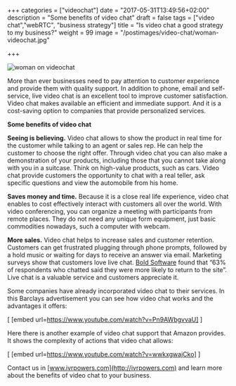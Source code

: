+++
categories = ["videochat"]
date = "2017-05-31T13:49:56+02:00"
description = "Some benefits of video chat"
draft = false
tags = ["video chat","webRTC", "business strategy"]
title = "Is video chat a good strategy to my business?"
weight = 99
image = "/postimages/video-chat/woman-videochat.jpg"

+++

![woman on videochat](/postimages/video-chat/woman-videochat.jpg)

More than ever businesses need to pay attention to customer experience and provide them with quality support. In addition to phone, email and self-service, live video chat is an excellent tool to improve customer satisfaction. Video chat makes available an efficient and immediate support. And it is a cost-saving option to companies that provide personalized services.

**Some benefits of video chat**

**Seeing is believing.** Video chat allows to show the product in real time for the customer while talking to an agent or sales rep. He can help the customer to choose the right offer. Through video chat you can also make a demonstration of your products, including those that you cannot take along with you in a suitcase. Think on high-value products, such as cars. Video chat provide customers the opportunity to chat with a real teller, ask specific questions and view the automobile from his home.

**Saves money and time.** Because it is a close real life experience, video chat enables to cost effectively interact with customers all over the world. With video conferencing, you can organize a meeting with participants from remote places. They do not need any unique form equipment, just basic commodities nowadays, such a computer with webcam.

**More sales.** Video chat helps to increase sales and customer retention. Customers can get frustrated plugging through phone prompts, followed by a hold music or waiting for days to receive an answer via email. Marketing surveys show that customers love live chat. [Bold Software](https://www.emarketer.com/Article/How-Helpful-Live-Chat/1007235) found that “63% of respondents who chatted said they were more likely to return to the site”. Live chat is a valuable service and customers appreciate it.

Some companies have already incorporated video chat to their services. In this Barclays advertisement you can see how video chat works and the advantages it offers:

[ [embed url=https://www.youtube.com/watch?v=Pn9AWbgvvaU] ]

Here there is another example of video chat support that Amazon provides. It shows the complexity of actions that video chat allows:

[ [embed url=https://www.youtube.com/watch?v=wwkxgwajCko] ]

Contact us in [www.ivrpowers.com](http://ivrpowers.com) and learn more about the benefits of video chat to your business.
 



